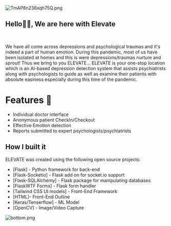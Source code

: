 ![TmAP8n236xqh75Q.png](https://i.loli.net/2020/07/13/OiwrC2KRZNPA9cJ.png)
### <h2>Hello🙏🏻, We are here with Elevate
  </br>



We have all come across depressions and psychological traumas and it's indeed a part of human emotion. During this pandemic, most of us have been isolated at homes and this is were depressions/traumas nurture and sprout! Thus we bring to you ELEVATE...
ELEVATE is your one-stop location which is an AI-based depression detection system that assists psychiatrists along with psychologists to guide as well as examine their patients with absolute easiness especially during this time of the pandemic.

# Features :raised_hands:
  - Individual doctor interface
  - Anonymous patient CheckIn/Checkout
  - Effective Emotion detection
  - Reports submitted to expert psychologists/psychiatrists

## How I built it

ELEVATE was created using the following open source projects:

* [Flask]                     - Python framework for back-end
* [Flask-Socketio]            - Flask add on for socket.io support
* [Flask-SQLAlchemy]          - Flask package for manipulating databases
* [FlaskWTF Forms]            - Flask form handler
* [Tailwind CSS UI models] - Front-End Framework
* [HTML]- Front-End Outline
* [Keras/Tenserflow]   - ML Model
* [OpenCV]             - Image/Video Capture


![bottom.png](https://i.loli.net/2020/07/12/b3grZD6LFseGuUP.png)
